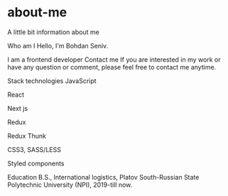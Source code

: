 # about-me
A little bit information about me

Who am I
Hello, I'm Bohdan Seniv.

I am a frontend developer
Contact me
If you are interested in my work or have any question or comment, please feel free to contact me anytime.

Stack technologies
JavaScript

React

Next js

Redux

Redux Thunk

CSS3, SASS/LESS

Styled components


Education
B.S., International logistics, Platov South-Russian State Polytechnic University (NPI), 2019-till now.
